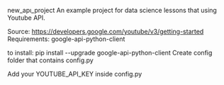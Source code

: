 new_apı_project 
An example project for data science lessons that using Youtube API.

Source: https://developers.google.com/youtube/v3/getting-started
Requirements:
google-api-python-client

to install: pip install --upgrade google-api-python-client
Create config folder that contains config.py

Add your YOUTUBE_API_KEY inside config.py